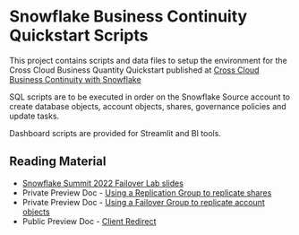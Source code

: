 # Snowflake Business Continuity Quickstart Scripts

This project contains scripts and data files to setup the environment for the Cross Cloud Business Quantity Quickstart published at
[Cross Cloud Business Continuity with Snowflake](https://quickstarts.snowflake.com/guide/cross_cloud_business_continuity/index.html?index=..%2F..index#0)

SQL scripts are to be executed in order on the Snowflake Source account to create database objects, account objects, shares, governance policies and update tasks.

Dashboard scripts are provided for Streamlit and BI tools.

## Reading Material

* [Snowflake Summit 2022 Failover Lab slides](https://docs.google.com/presentation/d/1RXtvFccBhE5oWVwL-To5DgeXpPPj2K-Su8_B2THmvjo/edit?usp=sharing)
* Private Preview Doc - [Using a Replication Group to replicate shares](https://docs.snowflake.com/en/LIMITEDACCESS/share-replication.html)
* Private Preview Doc - [Using a Failover Group to replicate account objects](https://docs.snowflake.com/en/LIMITEDACCESS/account-replication.html)
* Public Preview Doc - [Client Redirect](https://docs.snowflake.com/en/user-guide/client-redirect.html)